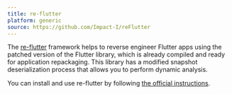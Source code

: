 ```yaml
---
title: re-flutter
platform: generic
source: https://github.com/Impact-I/reFlutter
---
```


The [re-flutter](https://github.com/Impact-I/reFlutter) framework helps to reverse engineer Flutter apps using the patched version of the Flutter library, which is already compiled and ready for application repackaging. This library has a modified snapshot deserialization process that allows you to perform dynamic analysis.

You can install and use re-flutter by following [the official instructions](https://github.com/Impact-I/reFlutter?tab=readme-ov-file#install).